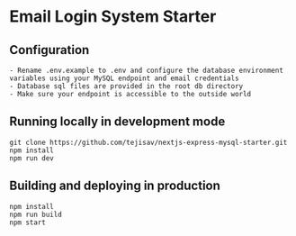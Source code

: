 # Email Login System Starter

## Configuration

```
- Rename .env.example to .env and configure the database environment variables using your MySQL endpoint and email credentials
- Database sql files are provided in the root db directory
- Make sure your endpoint is accessible to the outside world
```

## Running locally in development mode

```
git clone https://github.com/tejisav/nextjs-express-mysql-starter.git
npm install
npm run dev
```

## Building and deploying in production

```
npm install
npm run build
npm start
```